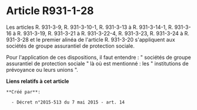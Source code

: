 # Article R931-1-28

Les articles R. 931-3-9, R. 931-3-10-1, R. 931-3-13 à R. 931-3-14-1, R. 931-3-16 à R. 931-3-19, R. 931-3-21 à R. 931-3-22-4,
R. 931-3-23, R. 931-3-24 à R. 931-3-28 et le premier alinéa de l'article R. 931-3-20 s'appliquent aux sociétés de groupe
assurantiel de protection sociale. 

Pour l'application de ces dispositions, il faut entendre : " sociétés de groupe assurantiel de protection sociale " là où est
mentionné : les " institutions de prévoyance ou leurs unions ".

**Liens relatifs à cet article**

	**Créé par**:

	  - Décret n°2015-513 du 7 mai 2015 - art. 14
